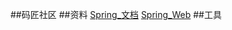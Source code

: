 ##码匠社区
##资料
[Spring_文档](https://spring.io/guides)
[Spring_Web](https://spring.io/guides/gs/serving-web-content)
##工具
 